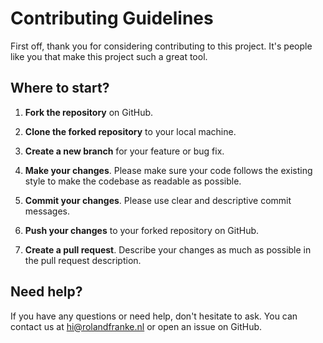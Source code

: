 # Contributing Guidelines

First off, thank you for considering contributing to this project. It's people like you that make this project such a great tool.


## Where to start?

1. **Fork the repository** on GitHub.

2. **Clone the forked repository** to your local machine.

3. **Create a new branch** for your feature or bug fix.

4. **Make your changes**. Please make sure your code follows the existing style to make the codebase as readable as possible.

5. **Commit your changes**. Please use clear and descriptive commit messages.

6. **Push your changes** to your forked repository on GitHub.

7. **Create a pull request**. Describe your changes as much as possible in the pull request description.


## Need help?

If you have any questions or need help, don't hesitate to ask. You can contact us at [hi@rolandfranke.nl](mailto:hi@rolandfranke.nl) or open an issue on GitHub.
